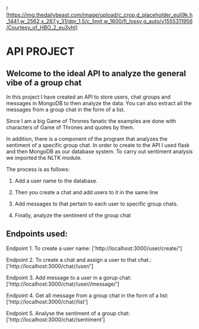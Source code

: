 ![https://img.thedailybeast.com/image/upload/c_crop,d_placeholder_euli9k,h_1441,w_2562,x_287,y_31/dpr_1.5/c_limit,w_1600/fl_lossy,q_auto/v1555311956/Courtesy_of_HBO_2_eu3vht]

# API PROJECT
## Welcome to the ideal API to analyze the general vibe of a group chat
In this project I have created an API to store users, chat groups and messages in MongoDB to then analyze the data. You can also extract all the messages from a group chat in the form of a list. 

Since I am a big Game of Thrones fanatic the examples are done with characters of Game of Thrones and quotes by them. 

In addition, there is a component of the program that analyzes the sentiment of a specific group chat. 
In order to create to the API I used flask and then MongoDB as our database system. To carry out sentiment analysis we imported the NLTK module. 

The process is as follows: 
1. Add a user name to the database.

2. Then you create a chat and add users to it in the same line

3. Add messages to that pertain to each user to specific group chats.

4. Finally, analyze the sentiment of the group chat

## Endpoints used:

Endpoint 1. To create a user name: ['http://localhost:3000/user/create/<username>']

Endpoint 2. To create a chat and assign a user to that chat.: ['http://localhost:3000/chat/<chatname>/user/<username>']

Endpoint 3. Add message to a user in a gorup chat: ['http://localhost:3000/chat/<chatname>/user/<username>/message/<message>']

Endpoint 4. Get all message from a  group chat in the form of a list: ['http://localhost:3000/chat/<chatname>/list']

Endpoint 5. Analyse the sentiment of a group chat: ['http://localhost:3000/chat/<chatname>/sentiment']
